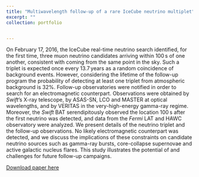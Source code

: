 ```yaml
---
title: "Multiwavelength follow-up of a rare IceCube neutrino multiplet"
excerpt: ""
collection: portfolio


---
```


On February 17, 2016, the IceCube real-time neutrino search identified, for the first time, three muon neutrino candidates arriving within 100 s of one another, consistent with coming from the same point in the sky. Such a triplet is expected once every 13.7 years as a random coincidence of background events. However, considering the lifetime of the follow-up program the probability of detecting at least one triplet from atmospheric background is 32%. Follow-up observatories were notified in order to search for an electromagnetic counterpart. Observations were obtained by *Swift*’s X-ray telescope, by ASAS-SN, LCO and MASTER at optical wavelengths, and by VERITAS in the very-high-energy gamma-ray regime. Moreover, the *Swift* BAT serendipitously observed the location 100 s after the first neutrino was detected, and data from the *Fermi* LAT and HAWC observatory were analyzed. We present details of the neutrino triplet and the follow-up observations. No likely electromagnetic counterpart was detected, and we discuss the implications of these constraints on candidate neutrino sources such as gamma-ray bursts, core-collapse supernovae and active galactic nucleus flares. This study illustrates the potential of and challenges for future follow-up campaigns.

[Download paper here](https://www.aanda.org/articles/aa/abs/2017/11/aa30620-17/aa30620-17.html)
